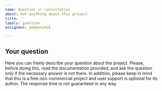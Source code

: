 ```yaml
---
name: Question or consultation
about: Ask anything about this project
title: ''
labels: guestion
assignees: pomponchik

---
```


## Your question

Here you can freely describe your question about the project. Please, before doing this, read the documentation provided, and ask the question only if the necessary answer is not there. In addition, please keep in mind that this is a free non-commercial project and user support is optional for its author. The response time is not guaranteed in any way.
